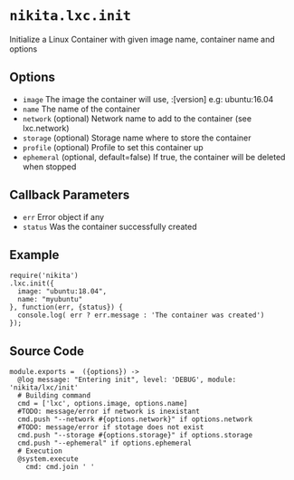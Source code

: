 # `nikita.lxc.init`
Initialize a Linux Container with given image name, container name and options

## Options
* `image`
  The image the container will use, <name>:[version] e.g: ubuntu:16.04
* `name`
  The name of the container
* `network` (optional)
  Network name to add to the container (see lxc.network)
* `storage` (optional)
  Storage name where to store the container
* `profile` (optional)
  Profile to set this container up
* `ephemeral` (optional, default=false)
  If true, the container will be deleted when stopped

## Callback Parameters
* `err`
  Error object if any
* `status`
  Was the container successfully created

## Example
```
require('nikita')
.lxc.init({
  image: "ubuntu:18.04",
  name: "myubuntu"
}, function(err, {status}) {
  console.log( err ? err.message : 'The container was created')
});

```

## Source Code

    module.exports =  ({options}) ->
      @log message: "Entering init", level: 'DEBUG', module: 'nikita/lxc/init'
      # Building command
      cmd = ['lxc', options.image, options.name]
      #TODO: message/error if network is inexistant
      cmd.push "--network #{options.network}" if options.network
      #TODO: message/error if stotage does not exist
      cmd.push "--storage #{options.storage}" if options.storage
      cmd.push "--ephemeral" if options.ephemeral
      # Execution
      @system.execute
        cmd: cmd.join ' '
